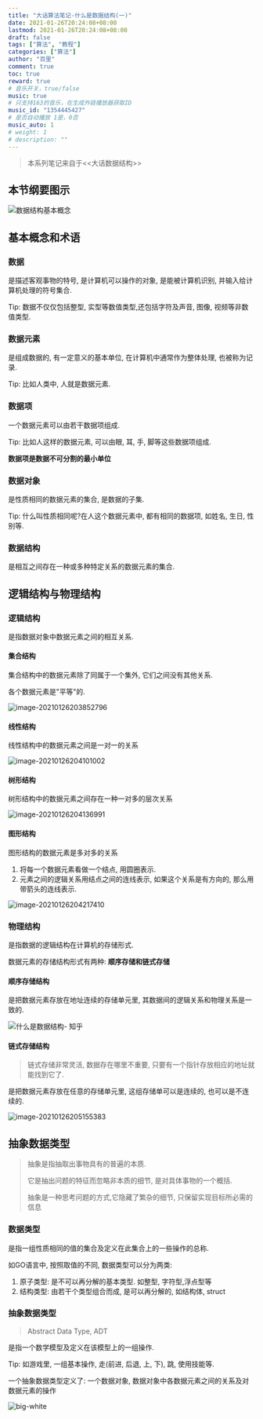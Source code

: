 ```yaml
---
title: "大话算法笔记-什么是数据结构(一)"
date: 2021-01-26T20:24:08+08:00
lastmod: 2021-01-26T20:24:08+08:00
draft: false
tags: ["算法", "教程"]
categories: ["算法"]
author: "百里"
comment: true
toc: true
reward: true
# 音乐开关，true/false
music: true
# 只支持163的音乐，在生成外链播放器获取ID
music_id: "1354445427"
# 是否自动播放 1是，0否
music_auto: 1
# weight: 1
# description: ""
---
```


> 本系列笔记来自于<<大话数据结构>>

## 本节纲要图示

![数据结构基本概念 ](https://img.sgfoot.com/b/20210126210945.png?imageslim)



## 基本概念和术语

### 数据 

是描述客观事物的特号, 是计算机可以操作的对象, 是能被计算机识别, 并输入给计算机处理的符号集合.

Tip: 数据不仅仅包括整型, 实型等数值类型,还包括字符及声音, 图像, 视频等非数值类型. 

### 数据元素

是组成数据的, 有一定意义的基本单位, 在计算机中通常作为整体处理, 也被称为记录.

Tip: 比如人类中, 人就是数据元素.

### 数据项

一个数据元素可以由若干数据项组成. 

Tip: 比如人这样的数据元素, 可以由眼, 耳, 手, 脚等这些数据项组成. 

**数据项是数据不可分割的最小单位**

### 数据对象

是性质相同的数据元素的集合, 是数据的子集. 

Tip: 什么叫性质相同呢?在人这个数据元素中, 都有相同的数据项, 如姓名, 生日, 性别等.

### 数据结构 

是相互之间存在一种或多种特定关系的数据元素的集合.

## 逻辑结构与物理结构 

### 逻辑结构 

是指数据对象中数据元素之间的相互关系. 

#### 集合结构 

集合结构中的数据元素除了同属于一个集外, 它们之间没有其他关系.

各个数据元素是"平等"的. 

![image-20210126203852796](https://img.sgfoot.com/b/20210126203901.png?imageslim)

#### 线性结构 

线性结构中的数据元素之间是一对一的关系

![image-20210126204101002](https://img.sgfoot.com/b/20210126204101.png?imageslim)

#### 树形结构 

树形结构中的数据元素之间存在一种一对多的层次关系

![image-20210126204136991](https://img.sgfoot.com/b/20210126204137.png?imageslim)

#### 图形结构

图形结构的数据元素是多对多的关系 

1. 将每一个数据元素看做一个结点, 用圆圈表示.
2. 元素之间的逻辑关系用结点之间的连线表示, 如果这个关系是有方向的, 那么用带箭头的连线表示.

![image-20210126204217410](//img.sgfoot.com/b/20210126204218.png?imageslim)

### 物理结构 

是指数据的逻辑结构在计算机的存储形式.

数据元素的存储结构形式有两种: **顺序存储和链式存储**

#### 顺序存储结构 

是把数据元素存放在地址连续的存储单元里, 其数据间的逻辑关系和物理关系是一致的.

![什么是数据结构- 知乎](//img.sgfoot.com/b/20210126204756.png?imageslim)

#### 链式存储结构 

> 链式存储非常灵活, 数据存在哪里不重要, 只要有一个指针存放相应的地址就能找到它了.

是把数据元素存放在任意的存储单元里, 这组存储单可以是连续的, 也可以是不连续的. 

![image-20210126205155383](//img.sgfoot.com/b/20210126205156.png?imageslim)



## 抽象数据类型

> 抽象是指抽取出事物具有的普遍的本质.
>
> 它是抽出问题的特征而忽略非本质的细节, 是对具体事物的一个概括. 
>
> 抽象是一种思考问题的方式,它隐藏了繁杂的细节, 只保留实现目标所必需的信息

### 数据类型

是指一组性质相同的值的集合及定义在此集合上的一些操作的总称.

如GO语言中, 按照取值的不同, 数据类型可以分为两类:

1. 原子类型: 是不可以再分解的基本类型. 如整型, 字符型,浮点型等
2. 结构类型: 由若干个类型组合而成, 是可以再分解的, 如结构体, struct

### 抽象数据类型

> Abstract Data Type, ADT

是指一个数学模型及定义在该模型上的一组操作.

Tip: 如游戏里, 一组基本操作, 走(前进, 后退, 上, 下), 跳, 使用技能等.

一个抽象数据类型定义了: 一个数据对象, 数据对象中各数据元素之间的关系及对数据元素的操作




![big-white](https://img.sgfoot.com/b/20210122112114.png?imageslim)